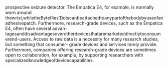 prospective seizure detector. The Empatica E4, for example, is normally worn around
thewrist,whiletheByteflies’Dotscanbeattachedtoanypartofthebodybyuseofan
adhesivepatch.
Furthermore, research-grade devices, such as the Empatica E4, often have several advan-
tagesanddisadvantagesoverotherdevicesthataremarketeddirectlytoconsumerend-users.
Access to raw data is a necessity for many research studies, but something that consumer-
grade devices and services rarely provide. Furthermore, companies offering research-grade
devices are sometimes open to collaboration, for example, by supporting researchers with
specializedknowledgeofdevicecapabilities.